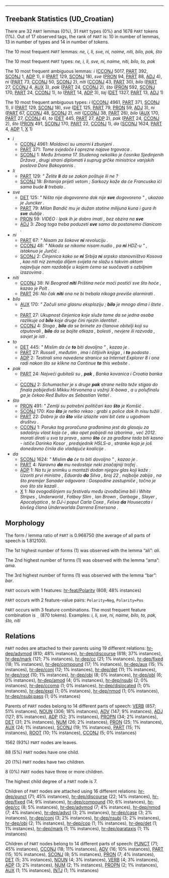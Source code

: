 

--------------------------------------------------------------------------------

## Treebank Statistics (UD_Croatian)

There are 32 `PART` lemmas (0%), 31 `PART` types (0%) and 1678 `PART` tokens (1%).
Out of 17 observed tags, the rank of `PART` is: 10 in number of lemmas, 13 in number of types and 14 in number of tokens.

The 10 most frequent `PART` lemmas: <em>ne, i, li, sve, ni, naime, niti, bilo, pak, što</em>

The 10 most frequent `PART` types:  <em>ne, i, li, sve, ni, naime, niti, bilo, to, pak</em>

The 10 most frequent ambiguous lemmas: <em>i</em> ([CCONJ]() 5017, [PART]() 392, [SCONJ]() 1, [ADP]() 1), <em>li</em> ([PART]() 129, [SCONJ]() 18), <em>sve</em> ([PRON]() 94, [PART]() 88, [ADJ]() 4), <em>ni</em> ([PART]() 73, [CCONJ]() 50, [SCONJ]() 2), <em>niti</em> ([CCONJ]() 43, [PART]() 30), <em>bilo</em> ([PART]() 27, [CCONJ]() 4, [AUX]() 3), <em>pak</em> ([PART]() 24, [CCONJ]() 2), <em>što</em> ([PRON]() 592, [SCONJ]() 170, [PART]() 24, [CCONJ]() 1), <em>to</em> ([PART]() 14, [ADP]() 3), <em>taj</em> ([DET]() 1327, [PART]() 13, [ADJ]() 1)

The 10 most frequent ambiguous types:  <em>i</em> ([CCONJ]() 4961, [PART]() 371, [SCONJ]() 1), <em>li</em> ([PART]() 129, [SCONJ]() 18), <em>sve</em> ([DET]() 125, [PART]() 79, [PRON]() 59, [ADJ]() 3), <em>ni</em> ([PART]() 67, [CCONJ]() 48, [SCONJ]() 2), <em>niti</em> ([CCONJ]() 38, [PART]() 26), <em>bilo</em> ([AUX]() 170, [PART]() 27, [CCONJ]() 4), <em>to</em> ([DET]() 445, [PART]() 27, [ADP]() 2), <em>pak</em> ([PART]() 24, [CCONJ]() 2), <em>što</em> ([PRON]() 491, [SCONJ]() 170, [PART]() 22, [CCONJ]() 1), <em>da</em> ([SCONJ]() 1624, [PART]() 4, [ADP]() 1, [X]() 1)


* <em>i</em>
  * [CCONJ]() 4961: <em>Moldavci su umorni <b>i</b> zbunjeni .</em>
  * [PART]() 371: <em>Tome svjedoče <b>i</b> oprezne najave trgovaca .</em>
  * [SCONJ]() 1: <em>Među žrtvama 17. Studenog nekoliko je časnika Sjedinjenih Država , drugi strani diplomati <b>i</b> suprug grčke ministrice vanjskih poslova Dore Bakoyannis .</em>
* <em>li</em>
  * [PART]() 129: <em>" Želite <b>li</b> da se zakon poštuje ili ne ?</em>
  * [SCONJ]() 18: <em>Britanija prijeti vetom ; Sarkozy kaže da će Francuska ići sama bude <b>li</b> trebalo .</em>
* <em>sve</em>
  * [DET]() 125: <em>" Ništa nije dogovoreno dok nije <b>sve</b> dogovoreno " , ukazao je Juncker .</em>
  * [PART]() 79: <em>Milan Bandić mu je dužan stotine milijuna kuna i gura ih <b>sve</b> dublje .</em>
  * [PRON]() 59: <em>VIDEO : Ipak ih je dobro imati , bez obzira na <b>sve</b></em>
  * [ADJ]() 3: <em>Zbog toga treba poduzeti <b>sve</b> samo da postanemo članicom .</em>
* <em>ni</em>
  * [PART]() 67: <em>" Nisam za šokove <b>ni</b> revoluciju .</em>
  * [CCONJ]() 48: <em>" Nikada se nikome nisam nudio , pa <b>ni</b> HDZ-u " , istaknuo je Jurčić .</em>
  * [SCONJ]() 2: <em>Činjenica kako se <b>ni</b> Srbija <b>ni</b> srpsko stanovništvo Kosova , kao niti niz zemalja diljem svijeta ne slažu s takvim aktom najavljuje nam razdoblje u kojem ćemo se suočavati s ozbiljnim izazovima .</em>
* <em>niti</em>
  * [CCONJ]() 38: <em>Ni Beograd <b>niti</b> Priština neće moći postići sve što hoće , kazao je Polt .</em>
  * [PART]() 26: <em>No čak <b>niti</b> ona ne bi trebala nikoga previše alarmirati .</em>
* <em>bilo</em>
  * [AUX]() 170: <em>" Začuli smo glasnu eksploziju ; <b>bilo</b> je mnogo dima i štete . "</em>
  * [PART]() 27: <em>Ukupnost činjenica koje služe tome da se jedna osoba razlikuje od <b>bilo</b> koje druge čini njezin identitet .</em>
  * [CCONJ]() 4: <em>Stoga , <b>bilo</b> da se brinete za članove obitelji koji su otputovali , <b>bilo</b> da se bojite otkaza , bolesti , nevjere ili razvoda , savjet je isti .</em>
* <em>to</em>
  * [DET]() 445: <em>" Mislim da će <b>to</b> biti dovoljno " , kazao je .</em>
  * [PART]() 27: <em>Russell , međutim , ima i čitljivih knjiga , i <b>to</b> podosta .</em>
  * [ADP]() 2: <em>Testirali smo navedene stranice sa Internet Explorer 8 i ona radi nakon što se klikne na Continue <b>to</b> this website .</em>
* <em>pak</em>
  * [PART]() 24: <em>Najveći gubitaši su , <b>pak</b> , Banka kovanica i Croatia banka .</em>
  * [CCONJ]() 2: <em>Schumacher je s druge <b>pak</b> strane nešto teže stigao do finala pobijedivši Mikku Hirvonena u vožnji X-bowa , a u polufinalu ga je čekao Red Bullov as Sebastian Vettel .</em>
* <em>što</em>
  * [PRON]() 491: <em>" Zemlji su potrebni političari kao <b>što</b> je Komšić .</em>
  * [SCONJ]() 170: <em>Kao <b>što</b> je netko rekao : grabi s police dok ih nisu tužili .</em>
  * [PART]() 22: <em>Dobro je da <b>što</b> više izlazite vani bit ćete u ugodnom društvu .</em>
  * [CCONJ]() 1: <em>Poruka tog proračuna građanima jest da glasaju za sadašnju vlast koja će , ako opet pobijedi na izborima , već 2012. morati dirati u sva ta prava , samo <b>što</b> će za građane tada biti kasno - ističe Darinko Kosor , predsjednik HSLS-a , stranke koja je još donedavno činila dio vladajuće koalicije .</em>
* <em>da</em>
  * [SCONJ]() 1624: <em>" Mislim <b>da</b> će to biti dovoljno " , kazao je .</em>
  * [PART]() 4: <em>Naravno <b>da</b> mu nedostaje neki značajniji trofej .</em>
  * [ADP]() 1: <em>Na tu je snimku u montaži dodan njegov glas koji kaže : Uzoriti prvi ministre , Eduardo <b>da</b> Silva , broj 22 , najbolje zabija , na što premijer Sanader odgovara : Gospodine zastupniče , točno je ovo što ste kazali .</em>
  * [X]() 1: <em>Na ovogodišnjem su festivalu među izvođačima bili i White Stripes , Underworld , Fatboy Slim , Ian Brown , Garbage , Slayer , Apocalyptica , te DJ-i poput Carla Coxa , Felixa <b>da</b> Housecata i bivšeg člana Underworlda Darrena Emersona .</em>

## Morphology

The form / lemma ratio of `PART` is 0.968750 (the average of all parts of speech is 1.812100).

The 1st highest number of forms (1) was observed with the lemma “ali”: <em>ali</em>.

The 2nd highest number of forms (1) was observed with the lemma “ama”: <em>ama</em>.

The 3rd highest number of forms (1) was observed with the lemma “bar”: <em>bar</em>.

`PART` occurs with 1 features: [hr-feat/Polarity]() (808; 48% instances)

`PART` occurs with 2 feature-value pairs: `Polarity=Neg`, `Polarity=Pos`

`PART` occurs with 3 feature combinations.
The most frequent feature combination is `_` (870 tokens).
Examples: <em>i, li, sve, ni, naime, bilo, to, pak, što, niti</em>


## Relations

`PART` nodes are attached to their parents using 19 different relations: [hr-dep/advmod]() (810; 48% instances), [hr-dep/discourse]() (618; 37% instances), [hr-dep/mark]() (121; 7% instances), [hr-dep/cc]() (21; 1% instances), [hr-dep/fixed]() (18; 1% instances), [hr-dep/compound]() (17; 1% instances), [hr-dep/aux]() (15; 1% instances), [hr-dep/conj]() (12; 1% instances), [hr-dep/det]() (11; 1% instances), [hr-dep/root]() (10; 1% instances), [hr-dep/obj]() (8; 0% instances), [hr-dep/obl]() (6; 0% instances), [hr-dep/amod]() (4; 0% instances), [hr-dep/nsubj]() (2; 0% instances), [hr-dep/ccomp]() (1; 0% instances), [hr-dep/dislocated]() (1; 0% instances), [hr-dep/expl]() (1; 0% instances), [hr-dep/nmod]() (1; 0% instances), [hr-dep/nsubj:pass]() (1; 0% instances)

Parents of `PART` nodes belong to 14 different parts of speech: [VERB]() (857; 51% instances), [NOUN]() (306; 18% instances), [ADV]() (147; 9% instances), [ADJ]() (127; 8% instances), [ADP]() (52; 3% instances), [PROPN]() (34; 2% instances), [DET]() (31; 2% instances), [NUM]() (26; 2% instances), [PRON]() (25; 1% instances), [AUX]() (24; 1% instances), [SCONJ]() (19; 1% instances), [PART]() (15; 1% instances), [ROOT]() (10; 1% instances), [CCONJ]() (5; 0% instances)

1562 (93%) `PART` nodes are leaves.

88 (5%) `PART` nodes have one child.

20 (1%) `PART` nodes have two children.

8 (0%) `PART` nodes have three or more children.

The highest child degree of a `PART` node is 7.

Children of `PART` nodes are attached using 16 different relations: [hr-dep/punct]() (71; 45% instances), [hr-dep/discourse]() (22; 14% instances), [hr-dep/fixed]() (14; 9% instances), [hr-dep/compound]() (10; 6% instances), [hr-dep/cc]() (8; 5% instances), [hr-dep/advmod]() (7; 4% instances), [hr-dep/nmod]() (7; 4% instances), [hr-dep/advcl]() (3; 2% instances), [hr-dep/case]() (3; 2% instances), [hr-dep/conj]() (3; 2% instances), [hr-dep/nsubj]() (3; 2% instances), [hr-dep/obj]() (2; 1% instances), [hr-dep/cop]() (1; 1% instances), [hr-dep/det]() (1; 1% instances), [hr-dep/mark]() (1; 1% instances), [hr-dep/parataxis]() (1; 1% instances)

Children of `PART` nodes belong to 14 different parts of speech: [PUNCT]() (71; 45% instances), [CCONJ]() (18; 11% instances), [ADV]() (16; 10% instances), [PART]() (15; 10% instances), [SCONJ]() (8; 5% instances), [PRON]() (7; 4% instances), [DET]() (5; 3% instances), [NOUN]() (4; 3% instances), [VERB]() (4; 3% instances), [ADP]() (3; 2% instances), [NUM]() (2; 1% instances), [PROPN]() (2; 1% instances), [AUX]() (1; 1% instances), [INTJ]() (1; 1% instances)

